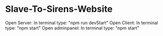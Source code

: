 # Slave-To-Sirens-Website
Open Server: In terminal type: "npm run devStart"
Open Client: In terminal type: "npm start"
Open adminpanel: In terminal type: "npm start"
